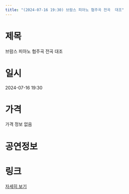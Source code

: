 ```yaml
---
title: "(2024-07-16 19:30) 브람스 피아노 협주곡 전곡  대조"
---
```


# 제목
브람스 피아노 협주곡 전곡  대조

# 일시
2024-07-16 19:30

# 가격
가격 정보 없음

# 공연정보
  
  


# 링크
[자세히 보기](https://www.sac.or.kr/site/main/show/show_view?SN=68720 "https://www.sac.or.kr/site/main/show/show_view?SN=68720")
